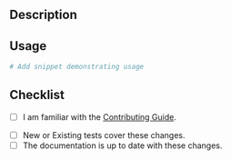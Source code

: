 ## Description
<!-- Provide a standalone description of changes in this PR. -->
<!-- Reference any issues closed by this PR with "closes #1234". -->

## Usage
<!-- Potentially add a usage example below -->
```python
# Add snippet demonstrating usage
```
## Checklist
- [ ] I am familiar with the [Contributing Guide](https://github.com/NVIDIA/NeMo-Curator/blob/main/CONTRIBUTING.md).
<!--
Note: All commits need to be signed and signed off. This can be done via `-sS` flags while commiting
`git commit -sS -m "...."
-->
- [ ] New or Existing tests cover these changes.
- [ ] The documentation is up to date with these changes.
